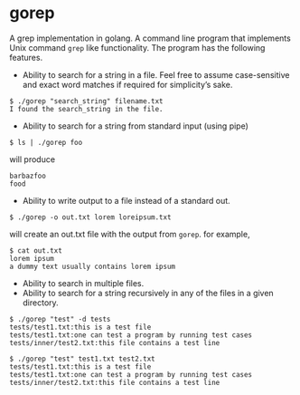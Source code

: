 # gorep
A grep implementation in golang. A command line program that implements Unix command `grep` like functionality. 
The program has the following features.

- Ability to search for a string in a file. Feel free to assume case-sensitive and exact word matches if required for simplicity’s sake.

```
$ ./gorep "search_string" filename.txt
I found the search_string in the file.
```

- Ability to search for a string from standard input (using pipe)

```
$ ls | ./gorep foo
```
will produce
```
barbazfoo
food
```


- Ability to write output to a file instead of a standard out.

```
$ ./gorep -o out.txt lorem loreipsum.txt 
```

will create an out.txt file with the output from `gorep`. for example,

```
$ cat out.txt
lorem ipsum
a dummy text usually contains lorem ipsum
```

- Ability to search in multiple files.
- Ability to search for a string recursively in any of the files in a given directory.

```
$ ./gorep "test" -d tests
tests/test1.txt:this is a test file
tests/test1.txt:one can test a program by running test cases
tests/inner/test2.txt:this file contains a test line

$ ./gorep "test" test1.txt test2.txt
tests/test1.txt:this is a test file
tests/test1.txt:one can test a program by running test cases
tests/inner/test2.txt:this file contains a test line
```

